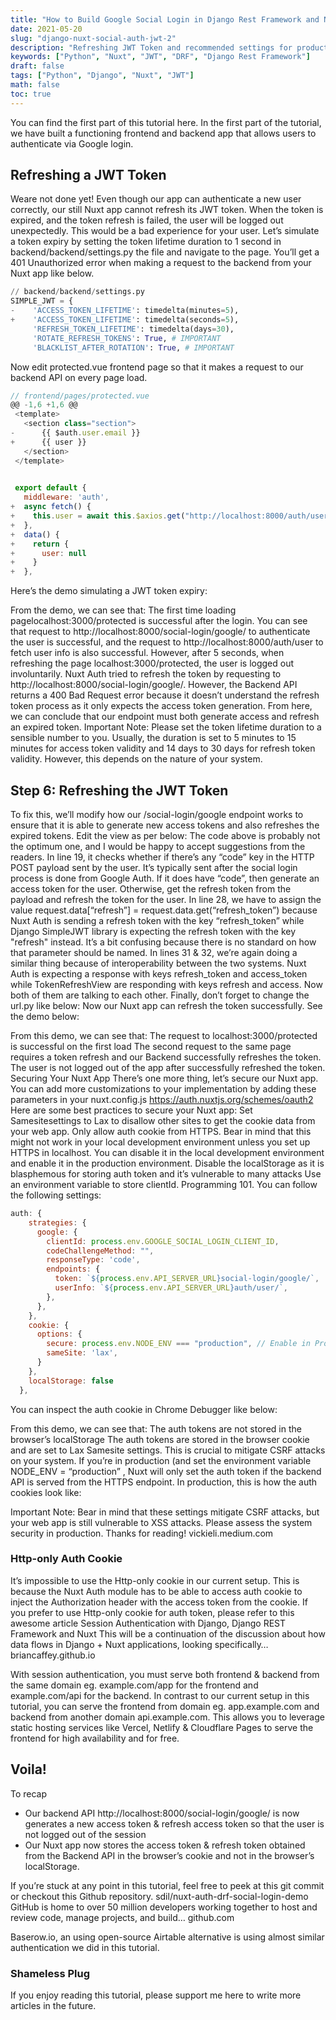 ```yaml
---
title: "How to Build Google Social Login in Django Rest Framework and Nuxt Auth and Refresh its JWT token Part 2"
date: 2021-05-20
slug: "django-nuxt-social-auth-jwt-2"
description: "Refreshing JWT Token and recommended settings for production environment"
keywords: ["Python", "Nuxt", "JWT", "DRF", "Django Rest Framework"]
draft: false
tags: ["Python", "Django", "Nuxt", "JWT"]
math: false
toc: true
---
```


You can find the first part of this tutorial here. In the first part of the tutorial, we have built a functioning frontend and backend app that allows users to authenticate via Google login.

## Refreshing a JWT Token

Weare not done yet! Even though our app can authenticate a new user correctly, our still Nuxt app cannot refresh its JWT token. When the token is expired, and the token refresh is failed, the user will be logged out unexpectedly. This would be a bad experience for your user.
Let’s simulate a token expiry by setting the token lifetime duration to 1 second in backend/backend/settings.py the file and navigate to the page. You’ll get a 401 Unauthorized error when making a request to the backend from your Nuxt app like below.

```python
// backend/backend/settings.py
SIMPLE_JWT = {
-    'ACCESS_TOKEN_LIFETIME': timedelta(minutes=5),
+    'ACCESS_TOKEN_LIFETIME': timedelta(seconds=5),
     'REFRESH_TOKEN_LIFETIME': timedelta(days=30),
     'ROTATE_REFRESH_TOKENS': True, # IMPORTANT
     'BLACKLIST_AFTER_ROTATION': True, # IMPORTANT
```

Now edit protected.vue frontend page so that it makes a request to our backend API on every page load.

```js
// frontend/pages/protected.vue
@@ -1,6 +1,6 @@
 <template>
   <section class="section">
-      {{ $auth.user.email }}
+      {{ user }}
   </section>
 </template>

 
 export default {
   middleware: 'auth',
+  async fetch() {
+    this.user = await this.$axios.get("http://localhost:8000/auth/user/")
+  },
+  data() {
+    return {
+      user: null
+    }
+  },
```

Here’s the demo simulating a JWT token expiry:

From the demo, we can see that:
The first time loading pagelocalhost:3000/protected is successful after the login. You can see that request to http://localhost:8000/social-login/google/ to authenticate the user is successful, and the request to http://localhost:8000/auth/user to fetch user info is also successful.
However, after 5 seconds, when refreshing the page localhost:3000/protected, the user is logged out involuntarily. Nuxt Auth tried to refresh the token by requesting to http://localhost:8000/social-login/google/. However, the Backend API returns a 400 Bad Request error because it doesn’t understand the refresh token process as it only expects the access token generation.
From here, we can conclude that our endpoint must both generate access and refresh an expired token.
Important Note: Please set the token lifetime duration to a sensible number to you. Usually, the duration is set to 5 minutes to 15 minutes for access token validity and 14 days to 30 days for refresh token validity. However, this depends on the nature of your system.

## Step 6: Refreshing the JWT Token

To fix this, we’ll modify how our /social-login/google endpoint works to ensure that it is able to generate new access tokens and also refreshes the expired tokens. Edit the view as per below:
The code above is probably not the optimum one, and I would be happy to accept suggestions from the readers. In line 19, it checks whether if there’s any “code” key in the HTTP POST payload sent by the user. It’s typically sent after the social login process is done from Google Auth. If it does have “code”, then generate an access token for the user. Otherwise, get the refresh token from the payload and refresh the token for the user. In line 28, we have to assign the value request.data[“refresh”] = request.data.get(“refresh_token”) because Nuxt Auth is sending a refresh token with the key “refresh_token” while Django SimpleJWT library is expecting the refresh token with the key "refresh" instead. It’s a bit confusing because there is no standard on how that parameter should be named. In lines 31 & 32, we’re again doing a similar thing because of interoperability between the two systems. Nuxt Auth is expecting a response with keys refresh_token and access_token while TokenRefreshView are responding with keys refresh and access. Now both of them are talking to each other.
Finally, don’t forget to change the url.py like below:
Now our Nuxt app can refresh the token successfully. See the demo below:

From this demo, we can see that:
The request to localhost:3000/protected is successful on the first load
The second request to the same page requires a token refresh and our Backend successfully refreshes the token.
The user is not logged out of the app after successfully refreshed the token.
Securing Your Nuxt App
There’s one more thing, let’s secure our Nuxt app. You can add more customizations to your implementation by adding these parameters in your nuxt.config.js https://auth.nuxtjs.org/schemes/oauth2
Here are some best practices to secure your Nuxt app:
Set Samesitesettings to Lax to disallow other sites to get the cookie data from your web app.
Only allow auth cookie from HTTPS. Bear in mind that this might not work in your local development environment unless you set up HTTPS in localhost. You can disable it in the local development environment and enable it in the production environment.
Disable the localStorage as it is blasphemous for storing auth token and it’s vulnerable to many attacks
Use an environment variable to store clientId. Programming 101.
You can follow the following settings:

```js
auth: {
    strategies: {
      google: {
        clientId: process.env.GOOGLE_SOCIAL_LOGIN_CLIENT_ID,
        codeChallengeMethod: "",
        responseType: 'code',
        endpoints: {
          token: `${process.env.API_SERVER_URL}social-login/google/`,
          userInfo: `${process.env.API_SERVER_URL}auth/user/`,
        },
      },
    },
    cookie: {
      options: {
        secure: process.env.NODE_ENV === "production", // Enable in Prod only!
        sameSite: 'lax',
      }
    },
    localStorage: false
  },
```

You can inspect the auth cookie in Chrome Debugger like below:

From this demo, we can see that:
The auth tokens are not stored in the browser’s localStorage
The auth tokens are stored in the browser cookie and are set to Lax Samesite settings. This is crucial to mitigate CSRF attacks on your system.
If you’re in production (and set the environment variable NODE_ENV = “production” , Nuxt will only set the auth token if the backend API is served from the HTTPS endpoint.
In production, this is how the auth cookies look like:

Important Note: Bear in mind that these settings mitigate CSRF attacks, but your web app is still vulnerable to XSS attacks. Please assess the system security in production.
Thanks for reading!
vickieli.medium.com

### Http-only Auth Cookie

It’s impossible to use the Http-only cookie in our current setup. This is because the Nuxt Auth module has to be able to access auth cookie to inject the Authorization header with the access token from the cookie. If you prefer to use Http-only cookie for auth token, please refer to this awesome article
Session Authentication with Django, Django REST Framework and Nuxt
This will be a continuation of the discussion about how data flows in Django + Nuxt applications, looking specifically…
briancaffey.github.io

With session authentication, you must serve both frontend & backend from the same domain eg. example.com/app for the frontend and example.com/api for the backend. In contrast to our current setup in this tutorial, you can serve the frontend from domain eg. app.example.com and backend from another domain api.example.com. This allows you to leverage static hosting services like Vercel, Netlify & Cloudflare Pages to serve the frontend for high availability and for free.

## Voila!

To recap

- Our backend API http://localhost:8000/social-login/google/ is now generates a new access token & refresh access token so that the user is not logged out of the session
- Our Nuxt app now stores the access token & refresh token obtained from the Backend API in the browser’s cookie and not in the browser’s localStorage.

If you’re stuck at any point in this tutorial, feel free to peek at this git commit or checkout this Github repository.
sdil/nuxt-auth-drf-social-login-demo
GitHub is home to over 50 million developers working together to host and review code, manage projects, and build…
github.com

Baserow.io, an using open-source Airtable alternative is using almost similar authentication we did in this tutorial.

### Shameless Plug

If you enjoy reading this tutorial, please support me here to write more articles in the future.
